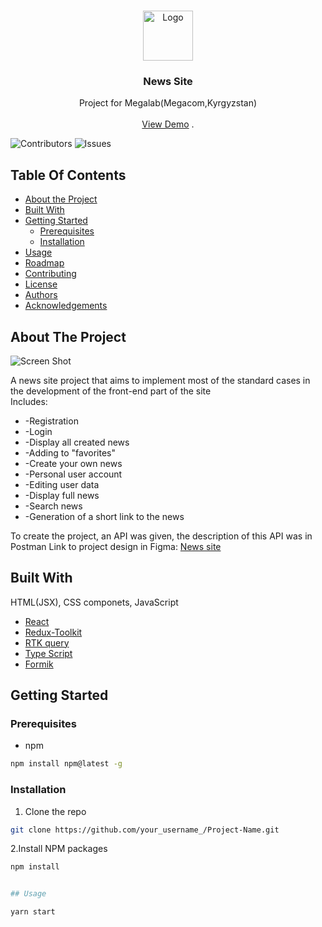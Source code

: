 <br/>
<p align="center">
  <a href="https://github.com/IURII-Izotov/News_Site">
    <img src="https://news-site-rho.vercel.app/static/media/logo-purple.5be150e132ed2f9c60058b60e3355ab6.svg" alt="Logo" width="80" height="80">
  </a>

  <h3 align="center">News Site</h3>

  <p align="center">
    Project for Megalab(Megacom,Kyrgyzstan)
    <br/>
    <br/>
    <a href="https://github.com/IURII-Izotov/News_Site">View Demo</a>
    .
  </p>
</p>

![Contributors](https://img.shields.io/github/contributors/IURII-Izotov/News_Site?color=dark-green) ![Issues](https://img.shields.io/github/issues/IURII-Izotov/News_Site) 

## Table Of Contents

* [About the Project](#about-the-project)
* [Built With](#built-with)
* [Getting Started](#getting-started)
  * [Prerequisites](#prerequisites)
  * [Installation](#installation)
* [Usage](#usage)
* [Roadmap](#roadmap)
* [Contributing](#contributing)
* [License](#license)
* [Authors](#authors)
* [Acknowledgements](#acknowledgements)

## About The Project

![Screen Shot](https://i.postimg.cc/BZgtcjvN/image.jpg)

A news site project that aims to implement most of the standard cases in the development of the front-end part of the site<br>
Includes:
* -Registration
* -Login
* -Display all created news
* -Adding to "favorites"
* -Create your own news
* -Personal user account
* -Editing user data
* -Display full news
* -Search news
* -Generation of a short link to the news

To create the project, an API was given, the description of this API was in Postman
Link to project design in Figma: [News site](https://shrtco.de/VlEuUV)

## Built With

HTML(JSX), CSS componets, JavaScript

* [React](https://reactjs.org/)
* [Redux-Toolkit](https://redux-toolkit.js.org/)
* [RTK query](https://redux-toolkit.js.org/rtk-query/overview)
* [Type Script](https://www.typescriptlang.org/)
* [Formik](https://formik.org/)

## Getting Started
### Prerequisites
* npm

```sh
npm install npm@latest -g
```

### Installation

1. Clone the repo

```sh
git clone https://github.com/your_username_/Project-Name.git
```

2.Install NPM packages

```sh
npm install


## Usage

yarn start
